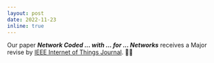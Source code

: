 ```yaml
---
layout: post
date: 2022-11-23
inline: true
---
```


Our paper ***Network Coded ... with ... for ... Networks*** receives a Major revise by [IEEE Internet of Things Journal](https://ieee-iotj.org/). 💪💪